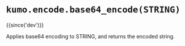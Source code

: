 # `kumo.encode.base64_encode(STRING)`

{{since('dev')}}

Applies base64 encoding to STRING, and returns the encoded string.
